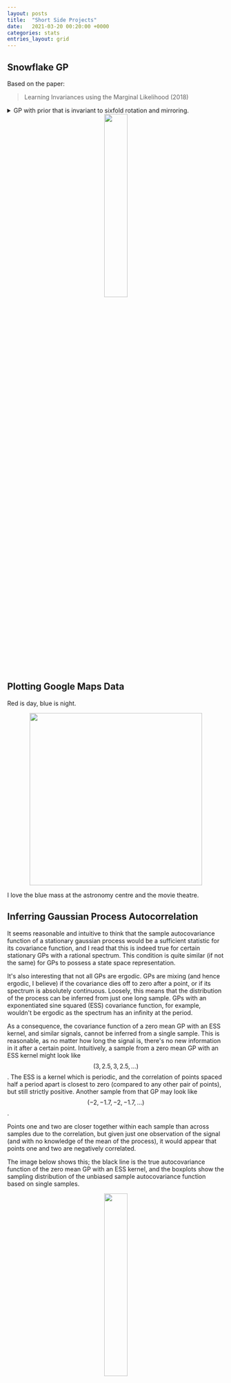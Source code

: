 ```yaml
---
layout: posts
title:  "Short Side Projects"
date:   2021-03-20 00:20:00 +0000
categories: stats
entries_layout: grid
---
```


## Snowflake GP

Based on the paper:

> Learning Invariances using the Marginal Likelihood (2018)

<details>
<summary> GP with prior that is invariant to sixfold rotation and mirroring. </summary>
    
{%highlight R%}

library(ggplot2)
library(reticulate)
library(data.table)

set.seed(42^2)

cdist = import('scipy')$spatial$distance$cdist

k_g = function(d, s=1, l=1) s*exp(-(d^2) / (l^2))

n = 60
x = cbind(rep(seq(-3, 3, l=n), n),
          rep(seq(-3, 3, l=n), each=n))

R = function(t) matrix(c(cos(t), sin(t), -sin(t), cos(t)), 2, 2)

xs = list()
for (i in 0:5) {
    add_x = x %*% R(i*pi/3)
    xs[[length(xs) + 1]] = add_x
    xs[[length(xs) + 1]] = add_x[, 2:1]
}

S = matrix(0, n^2, n^2)
for(i in 1:length(xs))
    for(j in 1:length(xs))
        S = S + k_g(cdist(xs[[i]], xs[[j]]))

y = as.numeric(t(chol(S + diag(n^2)*1e-5)) %*% rnorm(n^2))

df = data.table(x[, 1], x[, 2], y)
df = df[, .(y = mean(y)), by=.(x_a = factor(V1), x_b = factor(V2))]

ggplot(df, aes(x=x_a, y=x_b, fill=y)) +
    geom_tile() +
    theme(legend.position = "none",
          panel.grid = element_blank(),
          axis.title = element_blank(),
          axis.text = element_blank(),
          axis.ticks = element_blank(),
          panel.background = element_blank()) +
    scale_fill_distiller(palette = "Spectral")

{% endhighlight %}
</details>

<center> <img src="/images/symgp.png" width="33%"> </center>

## Plotting Google Maps Data

Red is day, blue is night.

<center> <img src="/images/camlc.png" height="400" width="400"> </center>

I love the blue mass at the astronomy centre and the movie theatre.

## Inferring Gaussian Process Autocorrelation

It seems reasonable and intuitive to think that the sample autocovariance function of a stationary gaussian process would be a sufficient statistic for its covariance function, and I read that this is indeed true for certain stationary GPs with a rational spectrum. This condition is quite similar (if not the same) for GPs to possess a state space representation.

It's also interesting that not all GPs are ergodic. GPs are mixing (and hence ergodic, I believe) if the covariance dies off to zero after a point, or if its spectrum is absolutely continuous. Loosely, this means that the distribution of the process can be inferred from just one long sample. GPs with an exponentiated sine squared (ESS) covariance function, for example, wouldn't be ergodic as the spectrum has an infinity at the period.

As a consequence, the covariance function of a zero mean GP with an ESS kernel, and similar signals, cannot be inferred from a single sample. This is reasonable, as no matter how long the signal is, there's no new information in it after a certain point. Intuitively, a sample from a zero mean GP with an ESS kernel might look like $$ (3, 2.5, 3, 2.5, ...) $$. The ESS is a kernel which is periodic, and the correlation of points spaced half a period apart is closest to zero (compared to any other pair of points), but still strictly positive. Another sample from that GP may look like $$ (-2, -1.7, -2, -1.7, ...) $$.

Points one and two are closer together within each sample than across samples due to the correlation, but given just one observation of the signal (and with no knowledge of the mean of the process), it would appear that points one and two are negatively correlated.

The image below shows this; the black line is the true autocovariance function of the zero mean GP with an ESS kernel, and the boxplots show the sampling distribution of the unbiased sample autocovariance function based on single samples.

<center> <img src="/images/esdst.png" width="33%"> </center>

<br>

## Griffin Lim Algorithm and a Minimal Working Implementation

This minimal implementation below is based on the [Librosa source on GitHub](https://github.com/librosa/librosa/blob/09381cc262be04cae65cab33c56bba4b14915393/librosa/core/spectrum.py#L2128).

<details open>
<summary> GLA </summary>

MWE of the Griffin-Lim:

{%highlight python%}

import numpy as np
from scipy.signal import stft, istft
from scipy.io import wavfile as wav

sr, audio = wav.read('audio.wav')

stft_of_audio = stft(audio)[2]
st_spectrum = np.abs(stft_of_audio)

angles = np.empty(st_spectrum.shape, dtype=np.complex64)
angles[:] = np.exp(2j * np.pi * np.random.rand(*st_spectrum.shape)) # angles[:] = 1.0

stft_recon = 0.; momentum = 0.99
for _ in range(2000):
	stft_recon_prv = stft_recon
	signal_recon = istft(st_spectrum * angles)[1]
	stft_recon = stft(signal_recon)[2]
	angles[:] = stft_recon - (momentum / (1 + momentum)) * stft_recon_prv
	angles[:] /= np.abs(angles) + 1e-16

audio_recon = np.array(signal_recon, dtype = np.int16)
audio_recon = np.repeat(audio_recon, 2).reshape(-1, 2)
wav.write("audio.wav", sr, audio_recon)

{% endhighlight %}

MWE of an STFT and its inverse (based on a flat window):

{%highlight python%}
import numpy as np
from scipy.linalg import dft

np.random.seed(42)

n = 8; n_fft = 4; hop_length = 2; D = dft(n_fft)
x = np.random.normal(size=n)

def stft(x):
    n_frames = n//hop_length - 1
    stft = np.zeros((n_fft, n_frames), dtype='complex')
    for i in range(n_frames):
        stft[:, i] = D @ x[(i*hop_length):(i*hop_length + n_fft)]
    return stft

S = stft(x)

def istft(stft_matrix):
    signal  = np.zeros(n)
    win_sum = np.zeros(n)
    win_sq  = np.ones(n_fft)

    ytmp = (D.T.conj()/n_fft @ S).real

    n_frames = stft_matrix.shape[1]
    for frame in range(n_frames):
        sample = frame * hop_length
        signal[sample : (sample + n_fft)] += ytmp[:, frame]
        win_sum[sample : (sample + n_fft)] += win_sq

    return signal/win_sum

istft(S) - x

{% endhighlight %}

</details>

The GLA is an algorithm that tries to recover phase information given a matrix $$X$$ which is the absolute value of an STFT. The algorithm minimizes the frobenius norm:

$$|X - S \circ S^{-1} (X)|_F$$

where $$S$$ is the STFT operation and $$S^{-1}$$ is the inverse. The absolute value of $$X$$ - the spectrum - must be fixed. This norm is supposed to be zero for "proper" STFTs, but it isn't when initiated with random phases like in the code above (the STFT has redundant information, so one point may be used in multiple windows - so when initiated with random phases, the matrix might not correspond to anything sensible and may be inconsistent due to the windows overlapping). It is quite interesting to me that, in a probabilistic sense, STFTs of signals would probably only ever admit a density where this norm is zero (i.e. if the STFT was consistent in the overlapping windows). By minimising this norm, we approach an STFT with phases more or less consistent with the spectrum we've got, so this "loss" doesn't correspond to a likelihood.

<br>

## RL

#### a. Tic-Tac-Toe Q Learning

I wrote up an implementation of an inefficient table-based Q-learning algo that has a dataframe contain all possible states and future states in tic-tac-toe. The (pretty ugly) code is below. Here, a reward is +1 if x wins, -1 if o wins, 0 otherwise.

Since it's a solved game, the Qs only take the value -1, 0 or 1 after fitting.

<details>
<summary> Tic-Tac-Toe Q Learning </summary>

{%highlight python%}

import numpy as np
import pandas as pd
from itertools import product

def validate(string):
    blanks = string.count(' ')
    xs = string.count('x')
    os = string.count('o')

    return (blanks + xs + os == 9) and \
           ((xs == os) or (xs - os == 1))

boards = list(map(lambda x: ''.join(x), product(*[' xo'] * 9)))
boards = [board for board in boards if validate(board)]

df = pd.DataFrame(dict(boards=boards))

def event(string):
    x_wins = 0; o_wins = 0

    select = lambda x: ''.join([string[i] for i in x])

    winning_lines = (
        string[:3], string[3:6], string[6:9], # rows
        select([0, 3, 6]), select([1, 4, 7]), select([2, 5, 8]), #cols
        select([0, 4, 8]), select([2, 4, 6]) # diag
    )

    for line in winning_lines:
        unique_chars = ''.join(set(line))
        if len(unique_chars) == 1 and unique_chars != ' ':
            if unique_chars == 'x':
                x_wins += 1
            if unique_chars == 'o':
                o_wins += 1

    if x_wins + o_wins == 1:
        if x_wins: return 'x'
        if o_wins: return 'o'
    elif x_wins + o_wins > 2:
        return 'i' # impossible boards

    if string.count(' '):
        return ''
    else:
        return 'd'

df['event'] = df.apply(lambda x: event(x['boards']), axis=1)
df = df.loc[df.event != 'i'].reset_index(drop=True)

df['Q'] = np.random.uniform(-0.1, 0.1, size=df.shape[0])
df.loc[df.event == 'd', 'Q'] = 0.0
df.loc[df.event == 'x', 'Q'] = 1.0
df.loc[df.event == 'o', 'Q'] = -1.0
df['Q_next'] = df['Q'].copy()

def next_state(string, return_index=True):
    next_char = 'x' if string.count('x') == string.count('o') else 'o'
    chars = tuple(string)
    next_states = [''.join(chars[:i] + (next_char,) + chars[(i + 1):]) \
                   for i in range(9) if chars[i] == ' ']

    if return_index:
        next_states = list(df.loc[df.boards.isin(next_states)].index)
    return next_states

df['next_state'] = None
df.loc[df.event == '', 'next_state'] = \
    df.loc[df.event == ''].apply(lambda x: next_state(x['boards']), axis=1)

def next_q(string, index):
    qs = np.array(df.Q)[df.loc[index, 'next_state']]
    return qs.max() if string.count('x') == string.count('o') else qs.min()

for _ in range(100):
    df.loc[df.event == '', 'Q_next'] =\
        df.loc[df.event == ''].apply(lambda x: next_q(x['boards'], x.name), axis=1)
    df.loc[:, 'Q'] = df.Q*0.9 + 0.1*df.Q_next

df.loc[df.boards == 'xxo o x  ', 'Q'] # expected reward is 0 because it's o's turn
df.loc[df.boards == 'xxo o x o', 'Q'] # expected reward is 1 because the next turn, x wins

{% endhighlight %}
</details>

#### b. DnD / Pokemon Battle Simulations

I coded up some classes in python but haven't gotten around to coding up the RL side of it. One neat trick: as moves can be special and do weird stuff, I coded them up as dicts of metadata, with a field named "special_effects" that contains a lambda function that takes in the opponent class instance and applies the weird stuff to it.

<details>
<summary> Simulation out of Boredomville </summary>

Sometimes one can simplify decisions as other choices may be strictly worse. Then, simple simulation can lead to the probability that a party wins, as a function of input params.

{%highlight r%}

sim = function(eagle_hp=26, dragon_hp=22, eagle_ac=13,
               dragon_ac=16, eagle_str=3, eagle_dex=3,
               dragon_dex=1, dragon_str=2, can_use_bw=T) {

    d = function(n=1, r=20) sample(1:r, n, T)

    adv = function(roll) ifelse(roll == 20, 2, 1)

    eagle_turn = function(ac) {
        dmg = 0; hit = d()
        if(hit + 2 + eagle_str >= ac)
            dmg = dmg + adv(hit)*d(1, 6) + eagle_str
        hit = d()
        if(hit + 2 + eagle_str >= ac)
            dmg = dmg + adv(hit)*sum(d(2, 6)) + eagle_str
        return(dmg)
    }

    dragon_turn = function(ac) {
        if(can_use_bw) {
            if(sample(0:2, 1)) can_use_bw = F
            save_mod = ifelse(d() + eagle_dex >= 11, 0.5, 1)
            return(floor(save_mod * sum(d(4, 8))))
        }else{
            hit = d()
            if(hit + 2 + dragon_str >= ac)
                return(adv(hit)*d(1, 10) + dragon_str)
            else return(0)
        }
    }

    if(d() + eagle_dex >= d() + dragon_dex)
        dragon_hp = dragon_hp - eagle_turn(dragon_ac)
    while(T) {
        if(dragon_hp <= 0) return(1)
        eagle_hp = eagle_hp - dragon_turn(eagle_ac)
        if(eagle_hp <= 0) return(0)
        dragon_hp = dragon_hp - eagle_turn(dragon_ac)
    }
}

mean(replicate(10000, sim()))

{% endhighlight %}
</details>

<br>

## New York Conditional Taxi Dropoff Probabilities

I fit a twenty component mixture of multivariate normals, using scikit-learn, to the four dimensional new york taxi pickup/dropoffs dataset.

The dimensions look like (pickup_lat, pickup_lon, dropoff_lat, dropoff_lon). The aim is to predict the distribution of (dropoff_lat, dropoff_lon) by conditioning on (pickup_lat, pickup_lon).

<center> <img src="/images/gsmix.png" width="33%"> </center>

## Envelope Modelling

Google's Quick Draw dataset contains multiple observations of quickly drawn envelopes. I fit a 256-component restricted boltzmann machine to the data, which represents a distribution over the random field that represents an envelope image. Starting off with a completely random image, using Gibbs sampling, we can make our way to the typical set of the distribution, which hopefully looks like an envelope. Here's what the burn in looks like:

<center> <img src="/images/skrgb.gif" width="33%"> </center>

## Inferring the Extent of Differentiability

Let's say that we have an observation of a noiseless function but we don't know how smooth it is. You could probably fit a Matern GP with different smoothness parameters to see which parameter maximises the log marginal likelihood (the matern parameter corresponds to the number of times one can differentiate a sample from the gp).

Below, I've simulated a series from a Matern GP with a particular differentiability parameter, and fit it using differentiability parameters ranging from $$\\{0.5, ..., 5\\}$$. The color & label correspond to the parameter while sampling.

<center> <img src="/images/dfinf.png" width="33%"> </center>

## Modelling Audio using GPs

I used the S-PAD and the GP-PAD models from Richard Turner's thesis to make these plots using some random audio data from the internet. These can be sense checked using rolling standard deviations.

 <details>
 <summary> Sample stan code for this. </summary>
	
{%highlight C%}

// S-PAD
data {
	int n;     // len
	real x[n]; // audio
}
parameters {
	real<lower = 0, upper = 1> l;
	real<lower = 0, upper = 10> s;
	vector<lower = -10, upper = 2>[n] sigma;
}
model {
	sigma[1] ~ normal(0, s);
	sigma[2:n] ~ normal(l * sigma[1:(n - 1)], s*(1 - l^2)^0.5);
	x ~ normal(0, exp(sigma));
}

// GP-PAD
data {
	int n;
	int n_s; // nrow of S22
	real seg_a[n]; // audio sample
	matrix[n, n_s] factor; // mvn conditional distribution shift factor S12 * S22^(-1)
	cholesky_factor_cov[n_s] K22c; // cholesky factor of S22
}
parameters {
	real<lower = -7.5, upper = 10> mu;
	vector<lower = -7.5, upper = 10>[n_s] sigma;
}
transformed parameters {
	vector[n] sigma_vec;
	sigma_vec = rep_vector(mu, n) +
		factor*(sigma - rep_vector(mu, n_s));
}
model {
	sigma ~ multi_normal_cholesky(rep_vector(mu, n_s), K22c);
	seg_a ~ normal(0, log(1 + exp(sigma_vec)));
}

{% endhighlight %}
</details>

<center> <img src="/images/sspad.png" width="50%"> </center>
<center> <img src="/images/gppad.png" width="50%"> </center>

## Changes in Park-Going

... w.r.t. baseline, as a result of the pandemic (as of 23rd Apr 2020). Based on the [Google mobility dataset](https://www.google.com/covid19/mobility/), plotted using leaflet.

<center> <img src="/images/prkap.png" width="75%"> </center>

<br>
